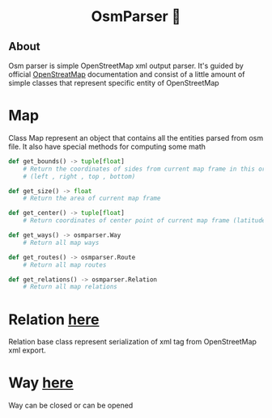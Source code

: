 # <center>OsmParser 🗿</center>
## About
Osm parser is simple OpenStreetMap xml output parser. It's guided by official [OpenStreatMap](https://wiki.openstreetmap.org/wiki/) documentation and
consist of a little amount of simple classes that represent specific entity of OpenStreetMap

# Map
Class Map represent an object that contains all the entities parsed from osm file. It also have special methods for computing some math
```python
def get_bounds() -> tuple[float]
    # Return the coordinates of sides from current map frame in this order. (All values are float)
    # (left , right , top , bottom)
```
```python
def get_size() -> float
    # Return the area of current map frame
```
```python
def get_center() -> tuple[float]
    # Return coordinates of center point of current map frame (latitude , longtitute)
```
```python
def get_ways() -> osmparser.Way
    # Return all map ways

def get_routes() -> osmparser.Route
    # Return all map routes

def get_relations() -> osmparser.Relation
    # Return all map relations

```


# Relation [here](https://wiki.openstreetmap.org/wiki/Types_of_relation)
Relation base class represent serialization of <relation> xml tag from OpenStreetMap xml export.


# Way [here](https://wiki.openstreetmap.org/wiki/Way)
Way can be closed or can be opened